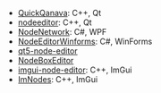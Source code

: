 - [QuickQanava](https://github.com/cneben/QuickQanava): C++, Qt
- [nodeeditor](https://github.com/paceholder/nodeeditor): C++, Qt
- [NodeNetwork](https://github.com/Wouterdek/NodeNetwork): C#, WPF
- [NodeEditorWinforms](https://github.com/komorra/NodeEditorWinforms): C#, WinForms
- [qt5-node-editor](https://github.com/nwaniek/qt5-node-editor)
- [NodeBoxEditor](https://github.com/rubenwardy/NodeBoxEditor)
- [imgui-node-editor](https://github.com/thedmd/imgui-node-editor): C++, ImGui
- [ImNodes](https://github.com/rokups/ImNodes): C++, ImGui


